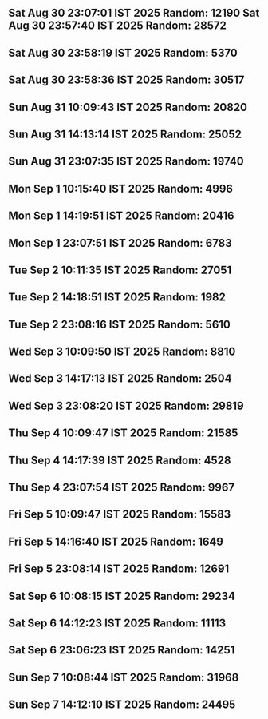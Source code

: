 Sat Aug 30 23:07:01 IST 2025
Random: 12190
Sat Aug 30 23:57:40 IST 2025
Random: 28572
---
Sat Aug 30 23:58:19 IST 2025
Random: 5370
---
Sat Aug 30 23:58:36 IST 2025
Random: 30517
---
Sun Aug 31 10:09:43 IST 2025
Random: 20820
---
Sun Aug 31 14:13:14 IST 2025
Random: 25052
---
Sun Aug 31 23:07:35 IST 2025
Random: 19740
---
Mon Sep  1 10:15:40 IST 2025
Random: 4996
---
Mon Sep  1 14:19:51 IST 2025
Random: 20416
---
Mon Sep  1 23:07:51 IST 2025
Random: 6783
---
Tue Sep  2 10:11:35 IST 2025
Random: 27051
---
Tue Sep  2 14:18:51 IST 2025
Random: 1982
---
Tue Sep  2 23:08:16 IST 2025
Random: 5610
---
Wed Sep  3 10:09:50 IST 2025
Random: 8810
---
Wed Sep  3 14:17:13 IST 2025
Random: 2504
---
Wed Sep  3 23:08:20 IST 2025
Random: 29819
---
Thu Sep  4 10:09:47 IST 2025
Random: 21585
---
Thu Sep  4 14:17:39 IST 2025
Random: 4528
---
Thu Sep  4 23:07:54 IST 2025
Random: 9967
---
Fri Sep  5 10:09:47 IST 2025
Random: 15583
---
Fri Sep  5 14:16:40 IST 2025
Random: 1649
---
Fri Sep  5 23:08:14 IST 2025
Random: 12691
---
Sat Sep  6 10:08:15 IST 2025
Random: 29234
---
Sat Sep  6 14:12:23 IST 2025
Random: 11113
---
Sat Sep  6 23:06:23 IST 2025
Random: 14251
---
Sun Sep  7 10:08:44 IST 2025
Random: 31968
---
Sun Sep  7 14:12:10 IST 2025
Random: 24495
---
